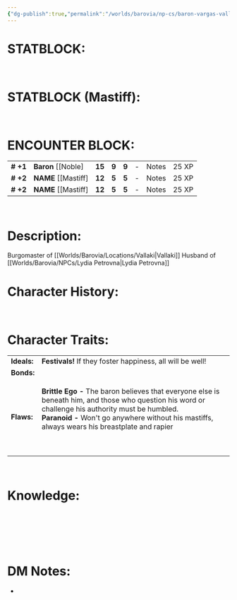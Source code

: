 ```yaml
---
{"dg-publish":true,"permalink":"/worlds/barovia/np-cs/baron-vargas-vallakovich/","tags":["Barovia"]}
---
```



# **STATBLOCK:**

 

# **STATBLOCK (Mastiff):**

 

# **ENCOUNTER BLOCK:**

|           |                        |        |       |       |     |       |       |
|-----------|------------------------|--------|-------|-------|-----|-------|-------|
| **\# +1** | **Baron** \[\[Noble\]  | **15** | **9** | **9** | \-  | Notes | 25 XP |
| **\# +2** | **NAME** \[\[Mastiff\] | **12** | **5** | **5** | \-  | Notes | 25 XP |
| **\# +2** | **NAME** \[\[Mastiff\] | **12** | **5** | **5** | \-  | Notes | 25 XP |

 

# **Description:**

Burgomaster of [[Worlds/Barovia/Locations/Vallaki\|Vallaki]]
Husband of [[Worlds/Barovia/NPCs/Lydia Petrovna\|Lydia Petrovna]]
 

# **Character History:**

 
 
 

# **Character Traits:** 

<table><tbody><tr class="odd"><td><strong>Ideals:</strong></td><td><strong>Festivals!</strong> If they foster happiness, all will be well!</td></tr><tr class="even"><td><strong>Bonds:</strong></td><td></td></tr><tr class="odd"><td><strong>Flaws:</strong></td><td><p><strong>Brittle Ego -</strong> The baron believes that everyone else is beneath him, and those who question his word or challenge his authority must be humbled.<br />
<strong>Paranoid -</strong> Won't go anywhere without his mastiffs, always wears his breastplate and rapier</p><p> </p></td></tr><tr class="even"></tr></tbody></table>

 

# **Knowledge:**

 

 

 

# **DM Notes:**

-    
